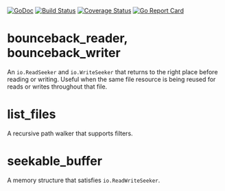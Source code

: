 [![GoDoc](https://godoc.org/github.com/RandomIngenuity/go-utility/filesystem?status.svg)](https://godoc.org/github.com/RandomIngenuity/go-utility/filesystem)
[![Build Status](https://travis-ci.org/RandomIngenuity/go-utility.svg?branch=master)](https://travis-ci.org/RandomIngenuity/go-utility)
[![Coverage Status](https://coveralls.io/repos/github/RandomIngenuity/go-utility/badge.svg?branch=master)](https://coveralls.io/github/RandomIngenuity/go-utility?branch=master)
[![Go Report Card](https://goreportcard.com/badge/github.com/RandomIngenuity/go-utility)](https://goreportcard.com/report/github.com/RandomIngenuity/go-utility)

# bounceback_reader, bounceback_writer

An `io.ReadSeeker` and `io.WriteSeeker` that returns to the right place before reading or writing. Useful when the same file resource is being reused for reads or writes throughout that file.

# list_files

A recursive path walker that supports filters.

# seekable_buffer

A memory structure that satisfies `io.ReadWriteSeeker`.
